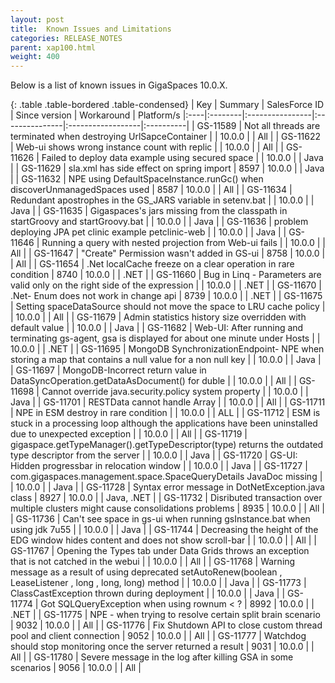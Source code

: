 ```yaml
---
layout: post
title:  Known Issues and Limitations
categories: RELEASE_NOTES
parent: xap100.html
weight: 400
---
```



Below is a list of known issues in GigaSpaces 10.0.X.


{: .table .table-bordered .table-condensed}
| Key | Summary | SalesForce ID | Since version | Workaround | Platform/s
|:----|:--------|:----------------|:---------------|:------------------|:----------|
| GS-11589 | Not all threads are terminated when destroying UrlSapceContainer | | 10.0.0 | | All |
| GS-11622 | Web-ui shows wrong instance count with replic | | 10.0.0 | | All |
| GS-11626 | Failed to deploy data example using secured space | | 10.0.0 | | Java |
| GS-11629 | sla.xml has side effect on spring import | 8597 | 10.0.0 | | Java |
| GS-11632 | NPE using DefaultSpaceInstance.runGc() when discoverUnmanagedSpaces used | 8587 | 10.0.0 | | All |
| GS-11634 | Redundant apostrophes in the GS_JARS variable in setenv.bat | | 10.0.0 | | Java |
| GS-11635 | Gigaspaces's jars missing from the classpath in startGroovy and startGroovy.bat | | 10.0.0 | | Java |
| GS-11636 | problem deploying JPA pet clinic example petclinic-web | | 10.0.0 | | Java |
| GS-11646 | Running a query with nested projection from Web-ui fails | | 10.0.0 | | All |
| GS-11647 | "Create" Permission wasn't added in GS-ui | 8758 | 10.0.0 | | All |
| GS-11654 | .Net localCache freeze on a clear operation in rare condition | 8740 | 10.0.0 | | .NET |
| GS-11660 | Bug in Linq - Parameters are valid only on the right side of the expression | | 10.0.0 | | .NET |
| GS-11670 | .Net- Enum does not work in change api | 8739 | 10.0.0 | | .NET |
| GS-11675 | Setting spaceDataSource should not move the space to LRU cache policy | | 10.0.0 | | All |
| GS-11679 | Admin statistics history size overridden with default value | | 10.0.0 | | Java |
| GS-11682 | Web-UI: After running and terminating gs-agent, gsa is displayed for about one minute under Hosts | | 10.0.0 | | .NET |
| GS-11695 | MongoDB SynchronizationEndpoint- NPE when storing a map that contains a null value for a non null key | | 10.0.0 | | Java |
| GS-11697 | MongoDB-Incorrect return value in DataSyncOperation.getDataAsDocument() for duble | | 10.0.0 | | All |
| GS-11698 | Cannot override java.security.policy system property | | 10.0.0 | | Java |
| GS-11701 | RESTData cannot handle Array | | 10.0.0 | | All |
| GS-11711 | NPE in ESM destroy in rare condition | | 10.0.0 | | ALL |
| GS-11712 | ESM is stuck in a processing loop although the applications have been uninstalled due to unexpected exception | | 10.0.0 | | All |
| GS-11719 | gigaspace.getTypeManager().getTypeDescriptor(type) returns the outdated type descriptor from the server | | 10.0.0 | | Java |
| GS-11720 | GS-UI: Hidden progressbar in relocation window | | 10.0.0 | | Java |
| GS-11727 | com.gigaspaces.management.space.SpaceQueryDetails JavaDoc missing | | 10.0.0 | | Java |
| GS-11728 | Syntax error message in DotNetException.java class | 8927 | 10.0.0 | | Java, .NET |
| GS-11732 | Disributed transaction over multiple clusters might cause consolidations problems | 8935 | 10.0.0 | | All |
| GS-11736 | Can't see space in gs-ui when running gsInstance.bat when using jdk 7u55 | | 10.0.0 | | Java |
| GS-11744 | Decreasing the height of the EDG window hides content and does not show scroll-bar | | 10.0.0 | | All |
| GS-11767 | Opening the Types tab under Data Grids throws an exception that is not catched in the webui | | 10.0.0 | | All |
| GS-11768 | Warning message as a result of using deprecated setAutoRenew(boolean , LeaseListener , long , long, long) method | | 10.0.0 | | Java |
| GS-11773 | ClassCastException thrown during deployment |  | 10.0.0 | | Java |
| GS-11774 | Got SQLQueryException when using rownum < ? | 8992 | 10.0.0 | | .NET |
| GS-11775 | NPE - when trying to resolve certain split brain scenario | 9032 | 10.0.0 | | All |
| GS-11776 | Fix Shutdown API to close custom thread pool and client connection | 9052 | 10.0.0 | | All |
| GS-11777 | Watchdog should stop monitoring once the server returned a result | 9031 | 10.0.0 | | All |
| GS-11780 | Severe message in the log after killing GSA in some scenarios | 9056 | 10.0.0 | | All |